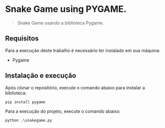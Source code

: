 # Snake Game using PYGAME.

> Snake Game usando a biblioteca Pygame.

## Requisitos

Para a execução deste trabalho é necessário ter instalado em sua máquina:

- Pygame

## Instalação e execução

Após clonar o repositório, execute o comando abaixo para instalar a biblioteca:

`pip install pygame`

Para a execução do projeto, execute o comando abaixo:

`python .\snakegame.py`
